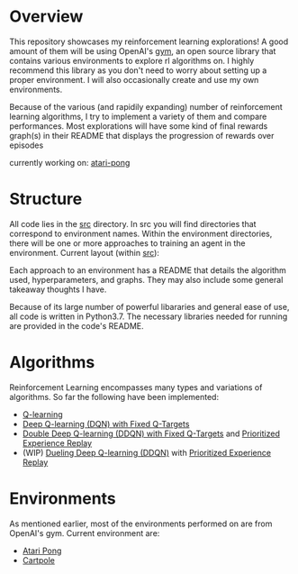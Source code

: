 # Overview

This repository showcases my reinforcement learning explorations! A good amount of them will be using OpenAI's [gym](https://github.com/openai/gym), an open source library that contains various environments to explore rl algorithms on. I highly recommend this library as you don't need to worry about setting up a proper environment. I will also occasionally create and use my own environments.

Because of the various (and rapidily expanding) number of reinforcement learning algorithms, I try to implement a variety of them and compare performances. Most explorations will have some kind of final rewards graph(s) in their README that displays the progression of rewards over episodes

currently working on: [atari-pong](https://github.com/davidmkwon/rl/tree/master/src/atari-pong/)

# Structure

All code lies in the [src](https://github.com/davidmkwon/rl/tree/master/src/) directory. In src you will find directories that correspond to environment names. Within the environment directories, there will be one or more approaches to training an agent in the environment. Current layout  (within [src](https://github.com/davidmkwon/rl/tree/master/src/)):

Each approach to an environment has a README that details the algorithm used, hyperparameters, and graphs. They may also include some general takeaway thoughts I have.

Because of its large number of powerful libararies and general ease of use, all code is written in Python3.7. The necessary libraries needed for running are provided in the code's README.

# Algorithms

Reinforcement Learning encompasses many types and variations of algorithms. So far the following have been implemented:

- [Q-learning](https://en.wikipedia.org/wiki/Q-learning)
- [Deep Q-learning (DQN) with Fixed Q-Targets](https://arxiv.org/pdf/1312.5602v1.pdf)
- [Double Deep Q-learning (DDQN) with Fixed Q-Targets](https://arxiv.org/pdf/1509.06461.pdf) and [Prioritized Experience Replay](https://arxiv.org/pdf/1511.05952.pdf)
- (WIP) [Dueling Deep Q-learning (DDQN)](https://arxiv.org/pdf/1511.06581.pdf) with [Prioritized Experience Replay](https://arxiv.org/pdf/1511.05952.pdf)

# Environments

As mentioned earlier, most of the environments performed on are from OpenAI's gym. Current environment are:

- [Atari Pong](https://github.com/davidmkwon/rl/tree/master/src/atari-pong)
- [Cartpole](https://github.com/davidmkwon/rl/tree/master/src/cartpole)